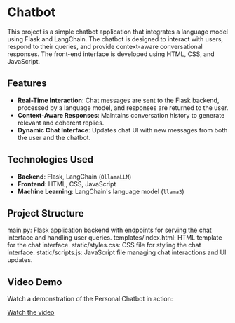 # Chatbot

This project is a simple chatbot application that integrates a language model using Flask and LangChain. The chatbot is designed to interact with users, respond to their queries, and provide context-aware conversational responses. The front-end interface is developed using HTML, CSS, and JavaScript.

## Features

- **Real-Time Interaction**: Chat messages are sent to the Flask backend, processed by a language model, and responses are returned to the user.
- **Context-Aware Responses**: Maintains conversation history to generate relevant and coherent replies.
- **Dynamic Chat Interface**: Updates chat UI with new messages from both the user and the chatbot.

## Technologies Used

- **Backend**: Flask, LangChain (`OllamaLLM`)
- **Frontend**: HTML, CSS, JavaScript
- **Machine Learning**: LangChain's language model (`llama3`)


## Project Structure
main.py: Flask application backend with endpoints for serving the chat interface and handling user queries.
templates/index.html: HTML template for the chat interface.
static/styles.css: CSS file for styling the chat interface.
static/scripts.js: JavaScript file managing chat interactions and UI updates.

## Video Demo

Watch a demonstration of the Personal Chatbot in action:

[Watch the video](https://github.com/ghaydamal/GeneralUse_Chatbot/raw/main/IMG_5083.MP4)

